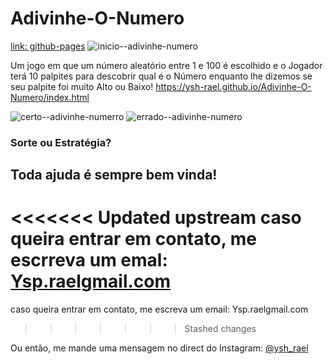 # Adivinhe-O-Numero 
[link: github-pages](http://ysh-rael.github.io/Adivinhe-O-Numero/)
![inicio--adivinhe-numero](https://user-images.githubusercontent.com/79410863/117735675-50aea680-b1cc-11eb-9995-bb2c70e8fb32.png)

Um jogo em que um número aleatório entre 1 e 100 é escolhido e o Jogador terá 10 palpites para descobrir qual é o Número enquanto lhe dizemos se seu palpite foi muito Alto ou Baixo!
 https://ysh-rael.github.io/Adivinhe-O-Numero/index.html
 
![certo--adivinhe-numerro](https://user-images.githubusercontent.com/79410863/117735730-6e7c0b80-b1cc-11eb-8738-118d54be2a5f.png)
![errado--adivinhe-numero](https://user-images.githubusercontent.com/79410863/117735740-72a82900-b1cc-11eb-80bb-3fd53473724a.png)
### Sorte ou Estratégia?

## Toda ajuda é sempre bem vinda!
<<<<<<< Updated upstream
caso queira entrar em contato, me escrreva um emal: [Ysp.raelgmail.com](http://mailto:Ysp.raelgmail.com)
=======
caso queira entrar em contato, me escreva um email: Ysp.raelgmail.com 
>>>>>>> Stashed changes

Ou então, me mande uma mensagem no direct do Instagram: [@ysh_rael](https://instagram.com/ysh_rael)

